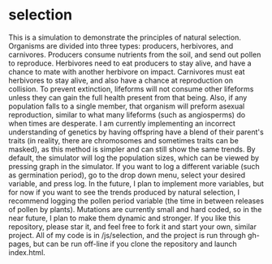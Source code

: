 selection
=========

This is a simulation to demonstrate the principles of natural selection. Organisms are divided into three types: producers, herbivores, and carnivores. Producers consume nutrients from the soil, and send out pollen to reproduce. Herbivores need to eat producers to stay alive, and have a chance to mate with another herbivore on impact. Carnivores must eat herbivores to stay alive, and also have a chance at reproduction on collision. To prevent extinction, lifeforms will not consume other lifeforms unless they can gain the full health present from that being. Also, if any population falls to a single member, that organism will preform asexual reproduction, similar to what many lifeforms (such as angiosperms) do when times are desperate. I am currently implementing an incorrect understanding of genetics by having offspring have a blend of their parent's traits (in reality, there are chromosomes and sometimes traits can be masked), as this method is simpler and can still show the same trends. By default, the simulator will log the population sizes, which can be viewed by pressing graph in the simulator. If you want to log a different variable (such as germination period), go to the drop down menu, select your desired variable, and press log. In the future, I plan to implement more variables, but for now if you want to see the trends produced by natural selection, I recommend logging the pollen period variable (the time in between releases of pollen by plants). Mutations are currently small and hard coded, so in the near future, I plan to make them dynamic and stronger. If you like this repository, please star it, and feel free to fork it and start your own, similar project. All of my code is in /js/selection, and the project is run through gh-pages, but can be run off-line if you clone the repository and launch index.html.
